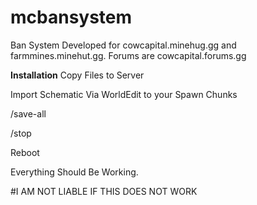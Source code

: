 # mcbansystem
Ban System Developed for cowcapital.minehug.gg and farmmines.minehut.gg. Forums are cowcapital.forums.gg


**Installation**
Copy Files to Server

Import Schematic Via WorldEdit to your Spawn Chunks

/save-all

/stop

Reboot

Everything Should Be Working.

#I AM NOT LIABLE IF THIS DOES NOT WORK
